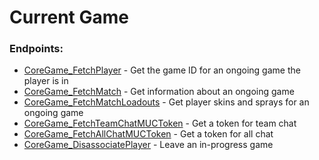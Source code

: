 # Current Game

### Endpoints:
 - [CoreGame_FetchPlayer](GET%20CoreGame_FetchPlayer.md) - Get the game ID for an ongoing game the player is in
 - [CoreGame_FetchMatch](GET%20CoreGame_FetchMatch.md) - Get information about an ongoing game
 - [CoreGame_FetchMatchLoadouts](GET%20CoreGame_FetchMatchLoadouts.md) - Get player skins and sprays for an ongoing game
 - [CoreGame_FetchTeamChatMUCToken](GET%20CoreGame_FetchTeamChatMUCToken.md) - Get a token for team chat
 - [CoreGame_FetchAllChatMUCToken](GET%20CoreGame_FetchAllChatMUCToken.md) - Get a token for all chat
 - [CoreGame_DisassociatePlayer](POST%20CoreGame_DisassociatePlayer.md) - Leave an in-progress game

